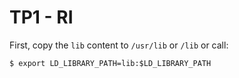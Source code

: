 # TP1 - RI


First, copy the `lib` content to `/usr/lib` or `/lib` or call:
```
$ export LD_LIBRARY_PATH=lib:$LD_LIBRARY_PATH
``` 

